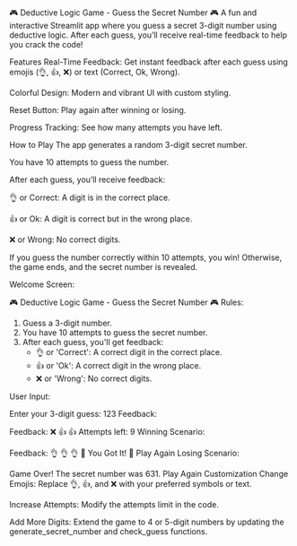 🎮 Deductive Logic Game - Guess the Secret Number 🎮
A fun and interactive Streamlit app where you guess a secret 3-digit number using deductive logic. After each guess, you’ll receive real-time feedback to help you crack the code!

Features
Real-Time Feedback: Get instant feedback after each guess using emojis (👌, 👍, ❌) or text (Correct, Ok, Wrong).

Colorful Design: Modern and vibrant UI with custom styling.

Reset Button: Play again after winning or losing.

Progress Tracking: See how many attempts you have left.

How to Play
The app generates a random 3-digit secret number.

You have 10 attempts to guess the number.

After each guess, you’ll receive feedback:

👌 or Correct: A digit is in the correct place.

👍 or Ok: A digit is correct but in the wrong place.

❌ or Wrong: No correct digits.

If you guess the number correctly within 10 attempts, you win! Otherwise, the game ends, and the secret number is revealed.


Welcome Screen:

🎮 Deductive Logic Game - Guess the Secret Number 🎮
Rules:
1. Guess a 3-digit number.
2. You have 10 attempts to guess the secret number.
3. After each guess, you'll get feedback:
   - 👌 or 'Correct': A correct digit in the correct place.
   - 👍 or 'Ok': A correct digit in the wrong place.
   - ❌ or 'Wrong': No correct digits.



User Input:


Enter your 3-digit guess: 123
Feedback:


Feedback: ❌ 👍 👍
Attempts left: 9
Winning Scenario:


Feedback: 👌 👌 👌
🎉 You Got It! 🎉
Play Again
Losing Scenario:


Game Over! The secret number was 631.
Play Again
Customization
Change Emojis: Replace 👌, 👍, and ❌ with your preferred symbols or text.

Increase Attempts: Modify the attempts limit in the code.

Add More Digits: Extend the game to 4 or 5-digit numbers by updating the generate_secret_number and check_guess functions.


